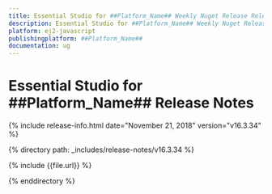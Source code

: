 ```yaml
---
title: Essential Studio for ##Platform_Name## Weekly Nuget Release Release Notes  
description: Essential Studio for ##Platform_Name## Weekly Nuget Release Release Notes  
platform: ej2-javascript
publishingplatform: ##Platform_Name##
documentation: ug
---
```


# Essential Studio for  ##Platform_Name##  Release Notes  

{% include release-info.html date="November 21, 2018"   version="v16.3.34"  %} 

{% directory path: _includes/release-notes/v16.3.34 %}

{% include {{file.url}} %}

{% enddirectory %}
